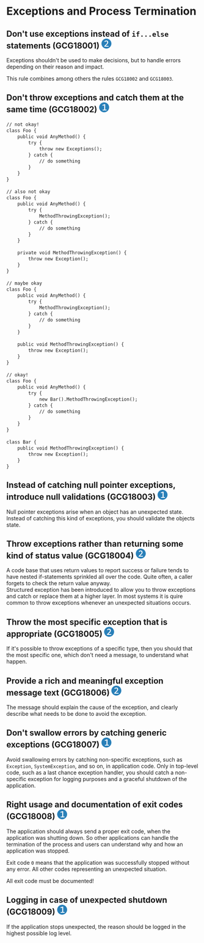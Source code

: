 # Exceptions and Process Termination

## Don't use exceptions instead of `if...else` statements (GCG18001) <img src="/img/2.png" alt="recommendation level 2" />
Exceptions shouldn't be used to make decisions, but to handle errors depending
on their reason and impact.

This rule combines among others the rules `GCG18002` and `GCG18003`.

## Don't throw exceptions and catch them at the same time (GCG18002) <img src="/img/1.png" alt="recommendation level 1" />
```
// not okay!
class Foo {
    public void AnyMethod() {
        try {
            throw new Exceptions();
        } catch {
            // do something
        }
    }
}

// also not okay
class Foo {
    public void AnyMethod() {
        try {
            MethodThrowingException();
        } catch {
            // do something
        }
    }
    
    private void MethodThrowingException() {
        throw new Exception();
    }
}

// maybe okay
class Foo {
    public void AnyMethod() {
        try {
            MethodThrowingException();
        } catch {
            // do something
        }
    }
    
    public void MethodThrowingException() {
        throw new Exception();
    }
}

// okay!
class Foo {
    public void AnyMethod() {
        try {
            new Bar().MethodThrowingException();
        } catch {
            // do something
        }
    }
}

class Bar {
    public void MethodThrowingException() {
        throw new Exception();
    }
}
```

## Instead of catching null pointer exceptions, introduce null validations (GCG18003) <img src="/img/1.png" alt="recommendation level 1" />
Null pointer exceptions arise when an object has an unexpected state. Instead of
catching this kind of exceptions, you should validate the objects state. 

## Throw exceptions rather than returning some kind of status value (GCG18004) <img src="/img/2.png" alt="recommendation level 2" />
A code base that uses return values to report success or failure tends to have
nested if-statements sprinkled all over the code. Quite often, a caller forgets
to check the return value anyway.  
Structured exception has been introduced to allow you to throw exceptions and
catch or replace them at a higher layer. In most systems it is quire common to
throw exceptions whenever an unexpected situations occurs.

## Throw the most specific exception that is appropriate (GCG18005) <img src="/img/2.png" alt="recommendation level 2" />
If it's possible to throw exceptions of a specific type, then you should that
the most specific one, which don't need a message, to understand what happen.

## Provide a rich and meaningful exception message text (GCG18006) <img src="/img/2.png" alt="recommendation level 2" />
The message should explain the cause of the exception, and clearly describe what
needs to be done to avoid the exception.

## Don't swallow errors by catching generic exceptions (GCG18007) <img src="/img/1.png" alt="recommendation level 1" />
Avoid swallowing errors by catching non-specific exceptions, such as
`Exception`, `SystemException`, and so on, in application code. Only in
top-level code, such as a last chance exception handler, you should catch a
non-specific exception for logging purposes and a graceful shutdown of the
application.

## Right usage and documentation of exit codes (GCG18008) <img src="/img/1.png" alt="recommendation level 1" />
The application should always send a proper exit code, when the application
was shutting down. So other applications can handle the termination of the
process and users can understand why and how an application was stopped.

Exit code `0` means that the application was successfully stopped without any
error. All other codes representing an unexpected situation.

All exit code must be documented!

## Logging in case of unexpected shutdown (GCG18009) <img src="/img/1.png" alt="recommendation level 1" />
If the application stops unexpected, the reason should be logged in the
highest possible log level.
